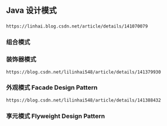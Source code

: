 ## Java 设计模式
### 
    https://linhai.blog.csdn.net/article/details/141070079
### 组合模式
### 装饰器模式
    https://blog.csdn.net/lilinhai548/article/details/141379930
    
### 外观模式  Facade Design Pattern
    https://blog.csdn.net/lilinhai548/article/details/141388432
### 享元模式 Flyweight Design Pattern